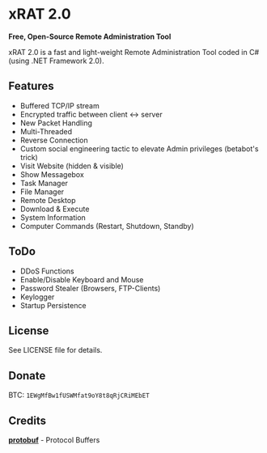 xRAT 2.0
========
**Free, Open-Source Remote Administration Tool**

xRAT 2.0 is a fast and light-weight Remote Administration Tool coded in C# (using .NET Framework 2.0).

Features
---
* Buffered TCP/IP stream
* Encrypted traffic between client <-> server
* New Packet Handling
* Multi-Threaded
* Reverse Connection
* Custom social engineering tactic to elevate Admin privileges (betabot's trick)
* Visit Website (hidden & visible)
* Show Messagebox
* Task Manager
* File Manager
* Remote Desktop
* Download & Execute
* System Information
* Computer Commands (Restart, Shutdown, Standby)

ToDo
---
* DDoS Functions
* Enable/Disable Keyboard and Mouse
* Password Stealer (Browsers, FTP-Clients)
* Keylogger
* Startup Persistence

License
---
See LICENSE file for details.

Donate
---
BTC: `1EWgMfBw1fUSWMfat9oY8t8qRjCRiMEbET`

Credits
---
**[protobuf](https://code.google.com/p/protobuf/)** - Protocol Buffers